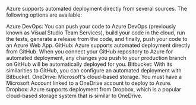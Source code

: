 Azure supports automated deployment directly from several sources. The following options are available:

Azure DevOps: You can push your code to Azure DevOps (previously known as Visual Studio Team Services), build your code in the cloud, run the tests, generate a release from the code, and finally, push your code to an Azure Web App.
GitHub: Azure supports automated deployment directly from GitHub. When you connect your GitHub repository to Azure for automated deployment, any changes you push to your production branch on GitHub will be automatically deployed for you.
Bitbucket: With its similarities to GitHub, you can configure an automated deployment with Bitbucket.
OneDrive: Microsoft's cloud-based storage. You must have a Microsoft Account linked to a OneDrive account to deploy to Azure.
Dropbox: Azure supports deployment from Dropbox, which is a popular cloud-based storage system that is similar to OneDrive.

